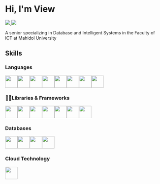 # Hi, I'm View
<a href="https://www.linkedin.com/in/kulawut-mak/">
<img src="https://img.shields.io/badge/LinkedIn-0077B5?style=for-the-badge&logo=linkedin&logoColor=white">
</a>
<a href="https://www.kaggle.com/vvidsky">
<img src="https://img.shields.io/badge/Kaggle-20BEFF?style=for-the-badge&logo=Kaggle&logoColor=white">
</a>

A senior specializing in Database and Intelligent Systems in the Faculty of ICT at Mahidol University

## Skills
### Languages
<img src="https://cdn.jsdelivr.net/gh/devicons/devicon/icons/c/c-original.svg" style="width:40px;" /><img src="https://cdn.jsdelivr.net/gh/devicons/devicon/icons/csharp/csharp-original.svg" style="width:40px;"/><img src="https://cdn.jsdelivr.net/gh/devicons/devicon/icons/javascript/javascript-original.svg" style="width:40px;"/><img src="https://cdn.jsdelivr.net/gh/devicons/devicon/icons/typescript/typescript-original.svg" style="width:40px;"/><img src="https://cdn.jsdelivr.net/gh/devicons/devicon/icons/python/python-original.svg" style="width:40px;"/><img src="https://cdn.jsdelivr.net/gh/devicons/devicon/icons/r/r-original.svg" style="width:40px;"/><img src="https://cdn.jsdelivr.net/gh/devicons/devicon/icons/dart/dart-original.svg" style="width:40px;"/><img src="https://cdn.jsdelivr.net/gh/devicons/devicon/icons/go/go-original-wordmark.svg" style="width:40px;"/>

### 🧑‍💻Libraries & Frameworks
<img src="https://cdn.jsdelivr.net/gh/devicons/devicon/icons/nodejs/nodejs-original.svg" style="width:40px;"/><img src="https://cdn.jsdelivr.net/gh/devicons/devicon/icons/flutter/flutter-original.svg" style="width:40px;"/><img src="https://cdn.jsdelivr.net/gh/devicons/devicon/icons/express/express-original.svg" style="width:40px;"/><img src="https://cdn.jsdelivr.net/gh/devicons/devicon/icons/react/react-original.svg" style="width:40px;"/><img src="https://cdn.jsdelivr.net/gh/devicons/devicon/icons/redux/redux-original.svg" style="width:40px;"/><img src="https://cdn.jsdelivr.net/gh/devicons/devicon/icons/dotnetcore/dotnetcore-original.svg" style="width:40px;"/><img src="https://upload.wikimedia.org/wikipedia/commons/thumb/d/d0/Blazor.png/800px-Blazor.png" style="width:40px;"/>

### Databases
<img src="https://cdn.jsdelivr.net/gh/devicons/devicon/icons/mysql/mysql-original.svg" style="width:40px;"/><img src="https://cdn.jsdelivr.net/gh/devicons/devicon/icons/sqlite/sqlite-original.svg" style="width:40px;"/><img src="https://cdn.jsdelivr.net/gh/devicons/devicon/icons/microsoftsqlserver/microsoftsqlserver-plain.svg" style="width:40px;"/><img src="https://cdn.jsdelivr.net/gh/devicons/devicon/icons/mongodb/mongodb-original-wordmark.svg" style="width:40px;"/>
          

### Cloud Technology
<img src="https://cdn.jsdelivr.net/gh/devicons/devicon/icons/firebase/firebase-plain-wordmark.svg" style="width:40px;"/>
          
